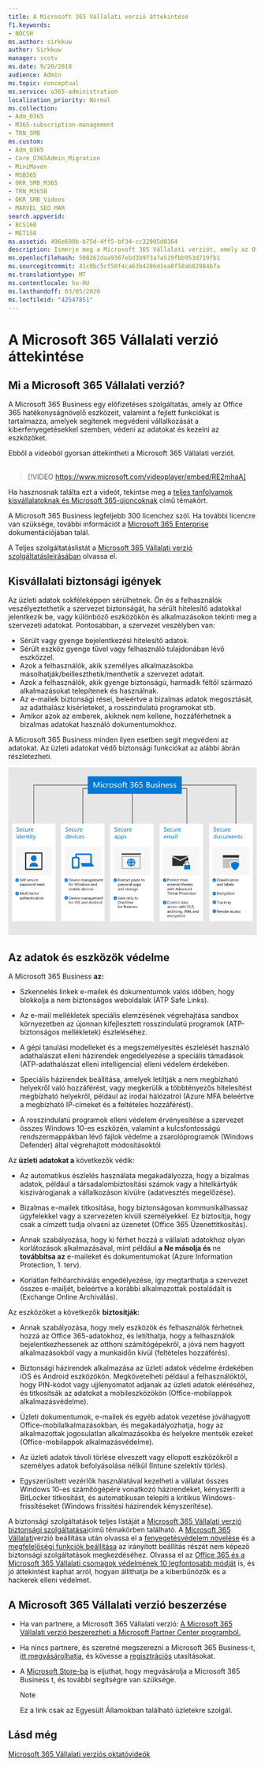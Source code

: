 ```yaml
---
title: A Microsoft 365 Vállalati verzió áttekintése
f1.keywords:
- NOCSH
ms.author: sirkkuw
author: Sirkkuw
manager: scotv
ms.date: 9/20/2018
audience: Admin
ms.topic: conceptual
ms.service: o365-administration
localization_priority: Normal
ms.collection:
- Adm_O365
- M365-subscription-management
- TRN_SMB
ms.custom:
- Adm_O365
- Core_O365Admin_Migration
- MiniMaven
- MSB365
- OKR_SMB_M365
- TRN_M365B
- OKR_SMB_Videos
- MARVEL_SEO_MAR
search.appverid:
- BCS160
- MET150
ms.assetid: 496e690b-b75d-4ff5-bf34-cc32905d0364
description: Ismerje meg a Microsoft 365 Vállalati verziót, amely az Office 365-öt, valamint a vállalati kiberfenyegetésekkel szembeni speciális védelmet is tartalmazza.
ms.openlocfilehash: 508262daa9367ebd3b973a7a519fbb953d719fb1
ms.sourcegitcommit: 41c0bc5cf50f4ca63b4286d1ea0f58ab82984b7a
ms.translationtype: MT
ms.contentlocale: hu-HU
ms.lasthandoff: 03/05/2020
ms.locfileid: "42547851"
---
```

# <a name="overview-of-microsoft-365-business"></a>A Microsoft 365 Vállalati verzió áttekintése

## <a name="what-is-microsoft-365-business"></a>Mi a Microsoft 365 Vállalati verzió?

A Microsoft 365 Business egy előfizetéses szolgáltatás, amely az Office 365 hatékonyságnövelő eszközeit, valamint a fejlett funkciókat is tartalmazza, amelyek segítenek megvédeni vállalkozását a kiberfenyegetésekkel szemben, védeni az adatokat és kezelni az eszközöket.

Ebből a videóból gyorsan áttekintheti a Microsoft 365 Vállalati verziót.<br><br>

> [!VIDEO https://www.microsoft.com/videoplayer/embed/RE2mhaA] 
  
Ha hasznosnak találta ezt a videót, tekintse meg a [teljes tanfolyamok kisvállalatoknak és Microsoft 365-újoncoknak](https://support.office.com/article/6ab4bbcd-79cf-4000-a0bd-d42ce4d12816) című témakört. 

A Microsoft 365 Business legfeljebb 300 licenchez szól. Ha további licencre van szüksége, további információt a [Microsoft 365 Enterprise](https://go.microsoft.com/fwlink/p/?linkid=860986) dokumentációjában talál.

A Teljes szolgáltatáslistát a [Microsoft 365 Vállalati verzió szolgáltatásleírásában](https://docs.microsoft.com/office365/servicedescriptions/microsoft-365-service-descriptions/microsoft-365-business-service-description) olvassa el.
  
## <a name="small-business-security-needs"></a>Kisvállalati biztonsági igények

Az üzleti adatok sokféleképpen sérülhetnek. Ön és a felhasználók veszélyeztethetik a szervezet biztonságát, ha sérült hitelesítő adatokkal jelentkezik be, vagy különböző eszközökön és alkalmazásokon tekinti meg a szervezeti adatokat. Pontosabban, a szervezet veszélyben van:

- Sérült vagy gyenge bejelentkezési hitelesítő adatok.
- Sérült eszköz gyenge tűvel vagy felhasználó tulajdonában lévő eszközzel.
- Azok a felhasználók, akik személyes alkalmazásokba másolhatják/beilleszthetik/menthetik a szervezet adatait.
- Azok a felhasználók, akik gyenge biztonságú, harmadik féltől származó alkalmazásokat telepítenek és használnak.
- Az e-mailek biztonsági rései, beleértve a bizalmas adatok megosztását, az adathalász kísérleteket, a rosszindulatú programokat stb.
- Amikor azok az emberek, akiknek nem kellene, hozzáférhetnek a bizalmas adatokat használó dokumentumokhoz.

A Microsoft 365 Business minden ilyen esetben segít megvédeni az adatokat. Az üzleti adatokat védő biztonsági funkciókat az alábbi ábrán részletezheti.

![Egy ábra, amely bemutatja, hogyan védi az M365B vállalkozását.](../media/m365businessvalueadd.png)

## <a name="how-your-data-and-devices-are-protected"></a>Az adatok és eszközök védelme

A Microsoft 365 Business **az:**

- Szkennelés linkek e-mailek és dokumentumok valós időben, hogy blokkolja a nem biztonságos weboldalak (ATP Safe Links).

- Az e-mail mellékletek speciális elemzésének végrehajtása sandbox környezetben az újonnan kifejlesztett rosszindulatú programok (ATP-biztonságos mellékletek) észleléséhez. 

- A gépi tanulási modelleket és a megszemélyesítés észlelését használó adathalászat elleni házirendek engedélyezése a speciális támadások (ATP-adathalászat elleni intelligencia) elleni védelem érdekében. 

- Speciális házirendek beállítása, amelyek letiltják a nem megbízható helyekről való hozzáférést, vagy megkerülik a többtényezős hitelesítést megbízható helyekről, például az irodai hálózatról (Azure MFA beleértve a megbízható IP-címeket és a feltételes hozzáférést). 

- A rosszindulatú programok elleni védelem érvényesítése a szervezet összes Windows 10-es eszközén, valamint a kulcsfontosságú rendszermappákban lévő fájlok védelme a zsarolóprogramok (Windows Defender) által végrehajtott módosításoktól

Az **üzleti adatokat a** következők védik:

- Az automatikus észlelés használata megakadályozza, hogy a bizalmas adatok, például a társadalombiztosítási számok vagy a hitelkártyák kiszivárogjanak a vállalkozáson kívülre (adatvesztés megelőzése). 

- Bizalmas e-mailek titkosítása, hogy biztonságosan kommunikálhassaz ügyfelekkel vagy a szervezeten kívüli személyekkel. Ez biztosítja, hogy csak a címzett tudja olvasni az üzenetet (Office 365 Üzenettitkosítás).

- Annak szabályozása, hogy ki férhet hozzá a vállalati adatokhoz olyan korlátozások alkalmazásával, mint például **a Ne másolja és** ne **továbbítsa az** e-maileket és dokumentumokat (Azure Information Protection, 1. terv).

- Korlátlan felhőarchiválás engedélyezése, így megtarthatja a szervezet összes e-mailjét, beleértve a korábbi alkalmazottak postaládáit is (Exchange Online Archiválás).

Az eszközöket a következők **biztosítják:**

- Annak szabályozása, hogy mely eszközök és felhasználók férhetnek hozzá az Office 365-adatokhoz, és letilthatja, hogy a felhasználók bejelentkezhessenek az otthoni számítógépekről, a jóvá nem hagyott alkalmazásokból vagy a munkaidőn kívül (feltételes hozzáférés).

- Biztonsági házirendek alkalmazása az üzleti adatok védelme érdekében iOS és Android eszközökön. Megkövetelheti például a felhasználóktól, hogy PIN-kódot vagy ujjlenyomatot adjanak az üzleti adatok eléréséhez, és titkosítsák az adatokat a mobileszközökön (Office-mobilappok alkalmazásvédelme).

- Üzleti dokumentumok, e-mailek és egyéb adatok vezetése jóváhagyott Office-mobilalkalmazásokban, és megakadályozhatja, hogy az alkalmazottak jogosulatlan alkalmazásokba és helyekre mentsék ezeket (Office-mobilappok alkalmazásvédelme).

- Az üzleti adatok távoli törlése elveszett vagy ellopott eszközökről a személyes adatok befolyásolása nélkül (Intune szelektív törlés).

- Egyszerűsített vezérlők használatával kezelheti a vállalat összes Windows 10-es számítógépére vonatkozó házirendeket, kényszeríti a BitLocker titkosítást, és automatikusan telepíti a kritikus Windows-frissítéseket (Windows frissítési házirendek kényszerítése).

A biztonsági szolgáltatások teljes listáját a [Microsoft 365 Vállalati verzió biztonsági szolgáltatásai](security-features.md)című témakörben található. A [Microsoft 365 Vállalati](set-up.md)verzió beállítása után olvassa el a [fenyegetésvédelem növelése](increase-threat-protection.md) és a [megfelelőségi funkciók beállítása](set-up-compliance.md) az irányított beállítás részét nem képező biztonsági szolgáltatások megkezdéséhez. Olvassa el az [Office 365 és a Microsoft 365 Vállalati csomagok védelmének 10 legfontosabb módját](https://docs.microsoft.com/office365/admin/security-and-compliance/secure-your-business-data) is, és jó áttekintést kaphat arról, hogyan állíthatja be a kiberbűnözők és a hackerek elleni védelmet.

## <a name="get-microsoft-365-business"></a>A Microsoft 365 Vállalati verzió beszerzése

- Ha van partnere, a Microsoft 365 Vállalati verzió: [A Microsoft 365 Vállalati verzió beszerezheti a Microsoft Partner Center programból.](get-microsoft-365-business.md#get-microsoft-365-business-from-microsoft-partner-center)

- Ha nincs partnere, és szeretné megszerezni a Microsoft 365 Business-t, [itt megvásárolhatja,](https://www.microsoft.com/microsoft-365/business) és kövesse a [regisztrációs](sign-up.md) utasításokat.

- A [Microsoft Store-ba](https://www.microsoft.com/en-us/store/locations/find-a-store?icid=gm_fy18_hol_bopis_feature3&CustomerIntent=Consumer) is eljuthat, hogy megvásárolja a Microsoft 365 Business t, és további segítségre van szüksége.

    > [!NOTE]
    > Ez a link csak az Egyesült Államokban található üzletekre szolgál.

## <a name="see-also"></a>Lásd még

[Microsoft 365 Vállalati verziós oktatóvideók](https://support.office.com/article/6ab4bbcd-79cf-4000-a0bd-d42ce4d12816)
